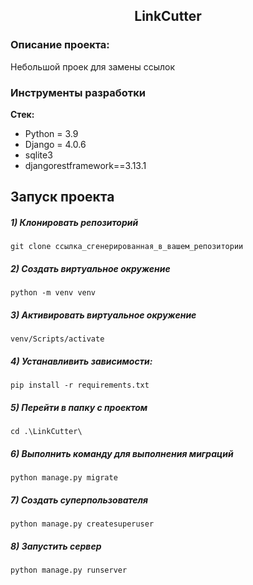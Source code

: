 <h2 align="center">LinkCutter</h2>


### Описание проекта:
Небольшой проек для замены ссылок

### Инструменты разработки

**Стек:**
- Python = 3.9
- Django = 4.0.6
- sqlite3
- djangorestframework==3.13.1

## Запуск проекта

##### 1) Клонировать репозиторий

    git clone ссылка_сгенерированная_в_вашем_репозитории

##### 2) Создать виртуальное окружение

    python -m venv venv
    
##### 3) Активировать виртуальное окружение
    
    venv/Scripts/activate

##### 4) Устанавливить зависимости:

    pip install -r requirements.txt

##### 5) Перейти в папку с проектом

    cd .\LinkCutter\
    
##### 6) Выполнить команду для выполнения миграций

    python manage.py migrate
    
##### 7) Создать суперпользователя

    python manage.py createsuperuser
    
##### 8) Запустить сервер

    python manage.py runserver